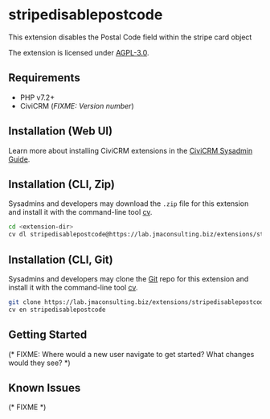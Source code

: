 # stripedisablepostcode

This extension disables the Postal Code field within the stripe card object

The extension is licensed under [AGPL-3.0](LICENSE.txt).

## Requirements

* PHP v7.2+
* CiviCRM (*FIXME: Version number*)

## Installation (Web UI)

Learn more about installing CiviCRM extensions in the [CiviCRM Sysadmin Guide](https://docs.civicrm.org/sysadmin/en/latest/customize/extensions/).

## Installation (CLI, Zip)

Sysadmins and developers may download the `.zip` file for this extension and
install it with the command-line tool [cv](https://github.com/civicrm/cv).

```bash
cd <extension-dir>
cv dl stripedisablepostcode@https://lab.jmaconsulting.biz/extensions/stripedisablepostcode/archive/master.zip
```

## Installation (CLI, Git)

Sysadmins and developers may clone the [Git](https://en.wikipedia.org/wiki/Git) repo for this extension and
install it with the command-line tool [cv](https://github.com/civicrm/cv).

```bash
git clone https://lab.jmaconsulting.biz/extensions/stripedisablepostcode.git
cv en stripedisablepostcode
```

## Getting Started

(* FIXME: Where would a new user navigate to get started? What changes would they see? *)

## Known Issues

(* FIXME *)
